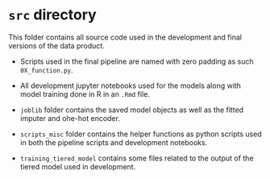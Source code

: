 # `src` directory

This folder contains all source code used in the development and final versions of the data product.

- Scripts used in the final pipeline are named with zero padding as such `0X_function.py`.

- All development jupyter notebooks used for the models along with model training done in R in an `.Rmd` file.

- `joblib` folder contains the saved model objects as well as the fitted imputer and ohe-hot encoder.

- `scripts_misc` folder contains the helper functions as python scripts used in both the pipeline scripts and development notebooks.

- `training_tiered_model` contains some files related to the output of the tiered model used in development.
